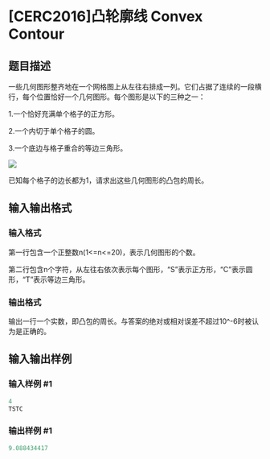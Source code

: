 # [CERC2016]凸轮廓线 Convex Contour

## 题目描述

一些几何图形整齐地在一个网格图上从左往右排成一列。它们占据了连续的一段横行，每个位置恰好一个几何图形。每个图形是以下的三种之一：

1.一个恰好充满单个格子的正方形。

2.一个内切于单个格子的圆。

3.一个底边与格子重合的等边三角形。

![](https://cdn.luogu.com.cn/upload/pic/4685.png)

已知每个格子的边长都为1，请求出这些几何图形的凸包的周长。

## 输入输出格式

### 输入格式

第一行包含一个正整数n(1<=n<=20)，表示几何图形的个数。

第二行包含n个字符，从左往右依次表示每个图形，“S”表示正方形，“C”表示圆形，“T”表示等边三角形。

### 输出格式

输出一行一个实数，即凸包的周长。与答案的绝对或相对误差不超过10^-6时被认为是正确的。

## 输入输出样例

### 输入样例 #1

```cpp
4
TSTC
```


### 输出样例 #1

```cpp
9.088434417

```
